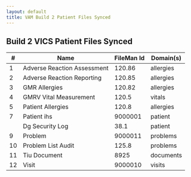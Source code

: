 ```yaml
---
layout: default
title: VAM Build 2 Patient Files Synced
---
```


## Build 2 VICS Patient Files Synced

<table>
  <thead>
    <tr>
      <th>#</th>
      <th>Name</th>
      <th>FileMan Id</th>
      <th>Domain(s)</th>
    </tr>
  </thead>
  <tbody>
    <tr>
      <td>1</td>
      <td>Adverse Reaction Assessment</td><td>120.86</td>
      <td>allergies</td>
    </tr>
    <tr>
      <td>2</td>
      <td>Adverse Reaction Reporting</td><td>120.85</td>
      <td>allergies</td>
    </tr>
    <tr>
      <td>3</td>
      <td>GMR Allergies</td><td>120.82</td>
      <td>allergies</td>
    </tr>
    <tr>
      <td>4</td>
      <td>GMRV Vital Measurement</td><td>120.5</td>
      <td>vitals</td>
    </tr>
    <tr>
      <td>5</td>
      <td>Patient Allergies</td><td>120.8</td>
      <td>allergies</td>
    </tr>
    <tr>
      <td>7</td>
      <td>Patient ihs</td><td>9000001</td>
      <td>patient</td>
    </tr>
    <tr>
      <td></td>
      <td>Dg Security Log</td><td>38.1</td>
      <td>patient</td>
    </tr>
    <tr>
      <td>9</td>
      <td>Problem</td><td>9000011</td>
      <td>problems</td>
    </tr>
    <tr>
      <td>10</td>
      <td>Problem List Audit</td><td>125.8</td>
      <td>problems</td>
    </tr>
    <tr>
      <td>11</td>
      <td>Tiu Document</td><td>8925</td>
      <td>documents</td>
    </tr>
    <tr>
      <td>12</td>
      <td>Visit</td><td>9000010</td>
      <td>visits</td>
    </tr>
  </tbody>
</table>
